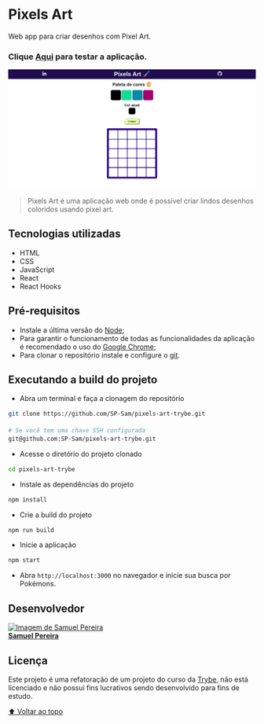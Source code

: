 # Pixels Art

Web app para criar desenhos com Pixel Art.

### Clique [Aqui](https://spsam-pixelsart.vercel.app/) para testar a aplicação.

<img src="./public/pixels_art.png" alt="Home page 1">

> Pixels Art é uma aplicação web onde é possível criar lindos desenhos coloridos usando pixel art.

## Tecnologias utilizadas
* HTML
* CSS
* JavaScript
* React
* React Hooks

## Pré-requisitos
* Instale a última versão do [Node](https://nodejs.org/en/);
* Para garantir o funcionamento de todas as funcionalidades da aplicação é recomendado o uso do [Google Chrome](https://www.google.com/intl/pt-BR/chrome/);
* Para clonar o repositório instale e configure o [git](https://git-scm.com/).

## Executando a build do projeto
* Abra um terminal e faça a clonagem do repositório
```bash
git clone https://github.com/SP-Sam/pixels-art-trybe.git

# Se você tem uma chave SSH configurada
git@github.com:SP-Sam/pixels-art-trybe.git
```
* Acesse o diretório do projeto clonado
```bash
cd pixels-art-trybe
```
* Instale as dependências do projeto
```bash
npm install
```
* Crie a build do projeto
```bash
npm run build
```
* Inicie a aplicação
```bash
npm start
```
* Abra `http://localhost:3000` no navegador e inicie sua busca por Pokémons.

## Desenvolvedor
<a href="https://www.linkedin.com/in/spsam/">
  <img src="https://avatars.githubusercontent.com/u/72403810?v=4" width="100px" alt="Imagem de Samuel Pereira">
  <br>
  <b>Samuel Pereira</b>
</a>

## Licença
Este projeto é uma refatoração de um projeto do curso da [Trybe](https://www.betrybe.com/), não está licenciado e não possui fins lucrativos sendo desenvolvido para fins de estudo.

[⬆️ Voltar ao topo](#synvia-pokedex)
<br>
